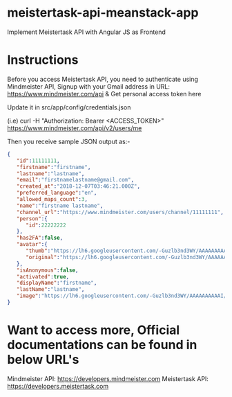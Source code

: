 # meistertask-api-meanstack-app
Implement Meistertask API with Angular JS as Frontend

# Instructions

Before you access Meistertask API, you need to authenticate using Mindmeister API, 
Signup with your Gmail address in URL: https://www.mindmeister.com/api & Get personal access token here

Update it in src/app/config/credentials.json

(i.e)
curl -H "Authorization: Bearer <ACCESS_TOKEN>" https://www.mindmeister.com/api/v2/users/me

Then you receive sample JSON output as:-

```json
{  
   "id":11111111,
   "firstname":"firstname",
   "lastname":"lastname",
   "email":"firstnamelastname@gmail.com",
   "created_at":"2018-12-07T03:46:21.000Z",
   "preferred_language":"en",
   "allowed_maps_count":3,
   "name":"firstname lastname",
   "channel_url":"https://www.mindmeister.com/users/channel/11111111",
   "person":{  
      "id":22222222
   },
   "has2FA":false,
   "avatar":{  
      "thumb":"https://lh6.googleusercontent.com/-Guzlb3nd3WY/AAAAAAAAAAI/AAAAAAAAAAc/7VvhT9TUUyPy/photo.jpg",
      "original":"https://lh6.googleusercontent.com/-Guzlb3nd3WY/AAAAAAAAAAI/AAAAAAAAAAc/7VvhT9TUUyPy/photo.jpg"
   },
   "isAnonymous":false,
   "activated":true,
   "displayName":"firstname",
   "lastName":"lastname",
   "image":"https://lh6.googleusercontent.com/-Guzlb3nd3WY/AAAAAAAAAAI/AAAAAAAAAAc/7VvhT9TUUyPy/photo.jpg"
}
```

# Want to access more, Official documentations can be found in below URL's

Mindmeister API: https://developers.mindmeister.com
Meistertask API: https://developers.meistertask.com